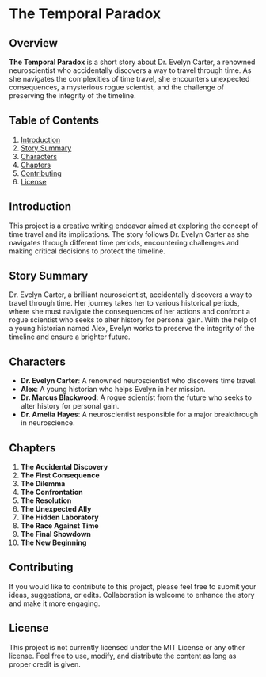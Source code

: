 # The Temporal Paradox

## Overview

**The Temporal Paradox** is a short story about Dr. Evelyn Carter, a renowned neuroscientist who accidentally discovers a way to travel through time. As she navigates the complexities of time travel, she encounters unexpected consequences, a mysterious rogue scientist, and the challenge of preserving the integrity of the timeline.

## Table of Contents

1. [Introduction](#introduction)
2. [Story Summary](#story-summary)
3. [Characters](#characters)
4. [Chapters](#chapters)
5. [Contributing](#contributing)
6. [License](#license)

## Introduction

This project is a creative writing endeavor aimed at exploring the concept of time travel and its implications. The story follows Dr. Evelyn Carter as she navigates through different time periods, encountering challenges and making critical decisions to protect the timeline.

## Story Summary

Dr. Evelyn Carter, a brilliant neuroscientist, accidentally discovers a way to travel through time. Her journey takes her to various historical periods, where she must navigate the consequences of her actions and confront a rogue scientist who seeks to alter history for personal gain. With the help of a young historian named Alex, Evelyn works to preserve the integrity of the timeline and ensure a brighter future.

## Characters

- **Dr. Evelyn Carter**: A renowned neuroscientist who discovers time travel.
- **Alex**: A young historian who helps Evelyn in her mission.
- **Dr. Marcus Blackwood**: A rogue scientist from the future who seeks to alter history for personal gain.
- **Dr. Amelia Hayes**: A neuroscientist responsible for a major breakthrough in neuroscience.

## Chapters

1. **The Accidental Discovery**
2. **The First Consequence**
3. **The Dilemma**
4. **The Confrontation**
5. **The Resolution**
6. **The Unexpected Ally**
7. **The Hidden Laboratory**
8. **The Race Against Time**
9. **The Final Showdown**
10. **The New Beginning**

## Contributing

If you would like to contribute to this project, please feel free to submit your ideas, suggestions, or edits. 
Collaboration is welcome to enhance the story and make it more engaging.

## License

This project is not currently licensed under the MIT License or any other license. 
Feel free to use, modify, and distribute the content as long as proper credit is given.

